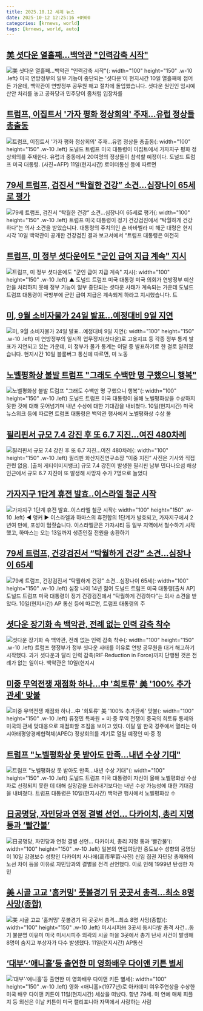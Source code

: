 ```yaml
---
title: 2025.10.12 세계 뉴스
date: 2025-10-12 12:25:16 +0900
categories: [krnews, world]
tags: [krnews, world, auto]
---
```

## [美 셧다운 열흘째…백악관 "인력감축 시작"](https://n.news.naver.com/mnews/article/422/0000789722)

![美 셧다운 열흘째…백악관 "인력감축 시작"](https://mimgnews.pstatic.net/image/origin/422/2025/10/11/789722.jpg?type=nf220_150){: width="100" height="150" .w-10 .left}
미국 연방정부의 일부 기능이 중단되는 '셧다운'이 현지시간 10일 열흘째에 접어든 가운데, 백악관이 연방정부 공무원 해고 절차에 돌입했습니다. 셧다운 원인인 임시예산안 처리를 놓고 공화당과 민주당이 좀처럼 입장차를

## [트럼프, 이집트서 '가자 평화 정상회의' 주재…유럽 정상들 총출동](https://n.news.naver.com/mnews/article/018/0006135959)

![트럼프, 이집트서 '가자 평화 정상회의' 주재…유럽 정상들 총출동](https://mimgnews.pstatic.net/image/origin/018/2025/10/12/6135959.jpg?type=nf220_150){: width="100" height="150" .w-10 .left}
도널드 트럼프 미국 대통령이 이집트에서 가자지구 평화 정상회의를 주재한다. 유럽과 중동에서 20여명의 정상들이 참석할 예정이다. 도널드 트럼프 미국 대통령. (사진=AFP) 11일(현지시간) 로이터통신 등에 따르면

## [79세 트럼프, 검진서 “탁월한 건강” 소견…심장나이 65세로 평가](https://n.news.naver.com/mnews/article/056/0012044698)

![79세 트럼프, 검진서 “탁월한 건강” 소견…심장나이 65세로 평가](https://mimgnews.pstatic.net/image/origin/056/2025/10/11/12044698.jpg?type=nf220_150){: width="100" height="150" .w-10 .left}
트럼프 미국 대통령이 정기 건강검진에서 “탁월하게 건강하다”는 의사 소견을 받았습니다. 대통령의 주치의인 숀 바바벨라 미 해군 대령은 현지시각 10일 백악관이 공개한 건강검진 결과 보고서에서 “트럼프 대통령은 여전히

## [트럼프, 미 정부 셧다운에도 "군인 급여 지급 계속" 지시](https://n.news.naver.com/mnews/article/055/0001298950)

![트럼프, 미 정부 셧다운에도 "군인 급여 지급 계속" 지시](https://mimgnews.pstatic.net/image/origin/055/2025/10/12/1298950.jpg?type=nf220_150){: width="100" height="150" .w-10 .left}
▲ 도널드 트럼프 미국 대통령 미국 의회가 연방정부 예산안을 처리하지 못해 정부 기능이 일부 중단되는 셧다운 사태가 계속되는 가운데 도널드 트럼프 대통령이 국방부에 군인 급여 지급은 계속되게 하라고 지시했습니다. 트

## [미, 9월 소비자물가 24일 발표…예정대비 9일 지연](https://n.news.naver.com/mnews/article/422/0000789678)

![미, 9월 소비자물가 24일 발표…예정대비 9일 지연](https://mimgnews.pstatic.net/image/origin/422/2025/10/11/789678.jpg?type=nf220_150){: width="100" height="150" .w-10 .left}
미 연방정부의 일시적 업무정지(셧다운)로 고용지표 등 각종 정부 통계 발표가 지연되고 있는 가운데, 미 정부가 물가 통계는 이달 중 발표하기로 한 걸로 알려졌습니다. 현지시간 10일 블룸버그 통신에 따르면, 미 노동

## [노벨평화상 불발 트럼프 "그래도 수백만 명 구했으니 행복"](https://n.news.naver.com/mnews/article/421/0008531433)

![노벨평화상 불발 트럼프 "그래도 수백만 명 구했으니 행복"](https://mimgnews.pstatic.net/image/origin/421/2025/10/11/8531433.jpg?type=nf220_150){: width="100" height="150" .w-10 .left}
도널드 트럼프 미국 대통령이 올해 노벨평화상을 수상하지 못한 것에 대해 웃어넘기며 내년 수상에 대한 기대감을 내비쳤다. 10일(현지시간) 미국 뉴스위크 등에 따르면 트럼프 대통령은 백악관 행사에서 노벨평화상 수상 불

## [필리핀서 규모 7.4 강진 후 또 6.7 지진…여진 480차례](https://n.news.naver.com/mnews/article/016/0002540316)

![필리핀서 규모 7.4 강진 후 또 6.7 지진…여진 480차례](https://mimgnews.pstatic.net/image/origin/016/2025/10/11/2540316.jpg?type=nf220_150){: width="100" height="150" .w-10 .left}
필리핀 화산지진연구소장 “이중 지진” 사진은 기사와 직접 관련 없음. [출처 게티이미지뱅크] 규모 7.4 강진이 발생한 필리핀 남부 민다나오섬 해상 인근에서 규모 6.7 지진이 또 발생해 사망자 수가 7명으로 늘었다

## [가자지구 1단계 휴전 발효‥이스라엘 철군 시작](https://n.news.naver.com/mnews/article/214/0001454246)

![가자지구 1단계 휴전 발효‥이스라엘 철군 시작](https://mimgnews.pstatic.net/image/origin/214/2025/10/11/1454246.jpg?type=nf220_150){: width="100" height="150" .w-10 .left}
◀ 앵커 ▶ 이스라엘과 하마스의 휴전합의 1단계가 발효되고, 가자지구에서 2년여 만에, 포성이 멈췄습니다. 이스라엘군은 가자시티 등 일부 지역에서 철수하기 시작했고, 하마스는 오는 13일까지 생존인질 전원을 송환하기

## [79세 트럼프, 건강검진서 “탁월하게 건강” 소견…심장나이 65세](https://n.news.naver.com/mnews/article/016/0002540333)

![79세 트럼프, 건강검진서 “탁월하게 건강” 소견…심장나이 65세](https://mimgnews.pstatic.net/image/origin/016/2025/10/11/2540333.jpg?type=nf220_150){: width="100" height="150" .w-10 .left}
심장 나이 14년 젊어 도널드 트럼프 미국 대통령[출처 AP] 도널드 트럼프 미국 대통령이 정기 건강검진에서 “탁월하게 건강하다”는 의사 소견을 받았다. 10일(현지시간) AP 통신 등에 따르면, 트럼프 대통령의 주

## [셧다운 장기화 속 백악관, 전례 없는 인력 감축 착수](https://n.news.naver.com/mnews/article/014/0005417677)

![셧다운 장기화 속 백악관, 전례 없는 인력 감축 착수](https://mimgnews.pstatic.net/image/origin/014/2025/10/11/5417677.jpg?type=nf220_150){: width="100" height="150" .w-10 .left}
트럼프 행정부가 정부 셧다운 사태를 이유로 연방 공무원을 대거 해고하기 시작했다. 과거 셧다운과 달리 인력 감축(RIF·Reduction in Force)까지 단행된 것은 전례가 없는 일이다. 백악관은 10일(현지시

## [미중 무역전쟁 재점화 하나…中 '희토류' 美 '100% 추가관세' 맞불](https://n.news.naver.com/mnews/article/421/0008532071)

![미중 무역전쟁 재점화 하나…中 '희토류' 美 '100% 추가관세' 맞불](https://mimgnews.pstatic.net/image/origin/421/2025/10/12/8532071.jpg?type=nf220_150){: width="100" height="150" .w-10 .left}
류정민 특파원 = 미·중 무역 전쟁이 중국의 희토류 통제와 미국의 관세 맞대응으로 재점화할 조짐을 보이고 있다. 이달 말 한국 경주에서 열리는 아시아태평양경제협력체(APEC) 정상회의를 계기로 열릴 예정인 미·중 정

## [트럼프 "노벨평화상 못 받아도 만족…내년 수상 기대"](https://n.news.naver.com/mnews/article/654/0000145568)

![트럼프 "노벨평화상 못 받아도 만족…내년 수상 기대"](https://mimgnews.pstatic.net/image/origin/654/2025/10/11/145568.jpg?type=nf220_150){: width="100" height="150" .w-10 .left}
도널드 트럼프 미국 대통령이 자신이 올해 노벨평화상 수상자로 선정되지 못한 데 대해 실망감을 드러내기보다는 내년 수상 가능성에 대한 기대감을 내비쳤다. 트럼프 대통령은 10일(현지시간) 백악관 행사에서 노벨평화상 수

## [日공명당, 자민당과 연정 결별 선언… 다카이치, 총리 지명 통과 ‘빨간불’](https://n.news.naver.com/mnews/article/020/0003666431)

![日공명당, 자민당과 연정 결별 선언… 다카이치, 총리 지명 통과 ‘빨간불’](https://mimgnews.pstatic.net/image/origin/020/2025/10/11/3666431.jpg?type=nf220_150){: width="100" height="150" .w-10 .left}
일본의 연립여당인 중도보수 성향의 공명당이 10일 강경보수 성향인 다카이치 사나에(高市早苗·사진) 신임 집권 자민당 총재와의 노선 차이 등을 이유로 자민당과의 결별을 전격 선언했다. 이로 인해 1999년 탄생한 자민

## [美 시골 고교 '홈커밍' 풋볼경기 뒤 곳곳서 총격…최소 8명 사망(종합)](https://n.news.naver.com/mnews/article/001/0015672425)

![美 시골 고교 '홈커밍' 풋볼경기 뒤 곳곳서 총격…최소 8명 사망(종합)](https://mimgnews.pstatic.net/image/origin/001/2025/10/12/15672425.jpg?type=nf220_150){: width="100" height="150" .w-10 .left}
미시시피州 3곳서 동시다발 총격 사건…동기 불분명 이유미 미국 미시시피주 외곽의 시골 마을 3곳에서 총기 난사 사건이 발생해 8명이 숨지고 부상자가 다수 발생했다. 11일(현지시간) AP통신

## [‘대부’·‘애니홀’등 출연한 미 영화배우 다이앤 키튼 별세](https://n.news.naver.com/mnews/article/032/0003401318)

![‘대부’·‘애니홀’등 출연한 미 영화배우 다이앤 키튼 별세](https://mimgnews.pstatic.net/image/origin/032/2025/10/12/3401318.jpg?type=nf220_150){: width="100" height="150" .w-10 .left}
영화 <애니홀>(1977년)로 아카데미 여우주연상을 수상한 미국 배우 다이앤 키튼이 11일(현지시간) 세상을 떠났다. 향년 79세. 미 연예 매체 피플지 등 외신은 이날 키튼이 미국 캘리포니아 자택에서 사랑하는 사람

